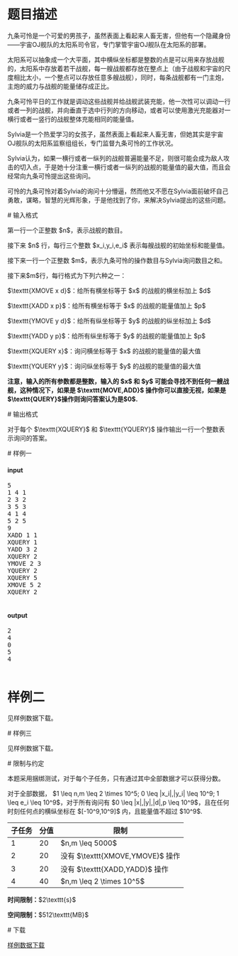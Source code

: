 # 题目描述

<p>九条可怜是一个可爱的男孩子，虽然表面上看起来人畜无害，但他有一个隐藏身份——宇宙OJ舰队的太阳系司令官，专门掌管宇宙OJ舰队在太阳系的部署。</p>
<p>太阳系可以抽象成一个大平面，其中横纵坐标都是整数的点是可以用来存放战舰的，太阳系中存放着若干战舰，每一艘战舰都存放在整点上（由于战舰和宇宙的尺度相比太小，一个整点可以存放任意多艘战舰），同时，每条战舰都有一门主炮，主炮的威力与战舰的能量储存成正比。</p>
<p>九条可怜平日的工作就是调动这些战舰并给战舰武装充能，他一次性可以调动一行或者一列的战舰，并向垂直于选中行列的方向移动，或者可以使用激光充能器对一横行或者一竖行的战舰整体充能相同的能量值。</p>
<p>Sylvia是一个热爱学习的女孩子，虽然表面上看起来人畜无害，但她其实是宇宙OJ舰队的太阳系监察组组长，专门监督九条可怜的工作状况。</p>
<p>Sylvia认为，如果一横行或者一纵列的战舰普遍能量不足，则很可能会成为敌人攻击的切入点，于是她十分注重一横行或者一纵列的战舰的能量值的最大值，而且会经常向九条可怜提出这些询问。</p>
<p>可怜的九条可怜对着Sylvia的询问十分懵逼，然而他又不愿在Sylvia面前破坏自己勇敢，谋略，智慧的光辉形象，于是他找到了你，来解决Sylvia提出的这些问题。</p>
# 输入格式


<p>第一行一个正整数 $n$，表示战舰的数目。</p>
<p>接下来 $n$ 行，每行三个整数 $x_i,y_i,e_i$ 表示每艘战舰的初始坐标和能量值。</p>
<p>接下来一行一个正整数 $m$，表示九条可怜的操作数目与Sylvia询问数目之和。</p>
<p>接下来$m$行，每行格式为下列六种之一：</p>
<p>$\texttt{XMOVE x d}$：给所有横坐标等于 $x$ 的战舰的横坐标加上 $d$</p>
<p>$\texttt{XADD x p}$：给所有横坐标等于 $x$ 的战舰的能量值加上 $p$</p>
<p>$\texttt{YMOVE y d}$：给所有纵坐标等于 $y$ 的战舰的纵坐标加上 $d$</p>
<p>$\texttt{YADD y p}$：给所有纵坐标等于 $y$ 的战舰的能量值加上 $p$</p>
<p>$\texttt{XQUERY x}$：询问横坐标等于 $x$ 的战舰的能量值的最大值</p>
<p>$\texttt{YQUERY y}$：询问纵坐标等于 $y$ 的战舰的能量值的最大值</p>
<p><strong>注意，输入的所有参数都是整数，输入的 $x$ 和 $y$ 可能会寻找不到任何一艘战舰，这种情况下，如果是 $\texttt{MOVE,ADD}$ 操作你可以直接无视，如果是$\texttt{QUERY}$操作则询问答案认为是$0$.</strong></p>
# 输出格式


<p>对于每个 $\texttt{XQUERY}$ 和 $\texttt{YQUERY}$ 操作输出一行一个整数表示询问的答案。</p>
# 样例一


<h4>input</h4>
<pre>5
1 4 1
2 3 2
3 5 3
4 1 4
5 2 5
9
XADD 1 1
XQUERY 1
YADD 3 2
XQUERY 2
YMOVE 2 3
YQUERY 2
XQUERY 5
XMOVE 5 2
XQUERY 2

</pre>

<h4>output</h4>
<pre>2
4
0
5
4

</pre>


# 样例二


<p>见样例数据下载。</p>
# 样例三


<p>见样例数据下载。</p>
# 限制与约定


<p>本题采用捆绑测试，对于每个子任务，只有通过其中全部数据才可以获得分数。</p>
<p>对于全部数据， $1 \leq n,m \leq 2 \times 10^5; 0 \leq |x_i|,|y_i| \leq 10^9; 1 \leq e_i \leq 10^9$，对于所有询问有 $0 \leq |x|,|y|,|d|,p \leq 10^9$，且在任何时刻任何点的横纵坐标在 $[-10^9,10^9]$ 内，且能量值不超过 $10^9$.</p>
<div class="table-responsive">
<table class="table table-bordered table-text-center table-vertical-middle"><thead><tr><th>子任务</th>
<th>分值</th>
<th>限制</th>
</tr></thead><tbody><tr><td>1</td><td>20</td><td>$n,m \leq 5000$</td></tr><tr><td>2</td><td>20</td><td>没有 $\texttt{XMOVE,YMOVE}$ 操作</td></tr><tr><td>3</td><td>20</td><td>没有 $\texttt{XADD,YADD}$ 操作</td></tr><tr><td>4</td><td>40</td><td>$n,m \leq 2 \times 10^5$</td></tr></tbody></table></div>

<p><strong>时间限制：</strong>$2\texttt{s}$</p>
<p><strong>空间限制：</strong>$512\texttt{MB}$</p>
# 下载


<p><a href="/download.php?type=problem&amp;id=309">样例数据下载</a></p>
